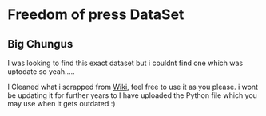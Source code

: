 # Freedom of press DataSet

## Big Chungus
I was looking to find this exact dataset but i couldnt find one which was uptodate so yeah.....

I Cleaned what i scrapped from [Wiki](https://en.wikipedia.org/wiki/Press_Freedom_Index), feel free to use it as you please. i wont be updating it for further years to I have uploaded the Python file which you may use when it gets outdated :)